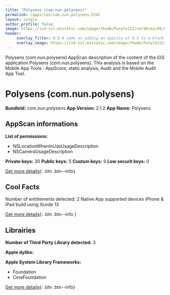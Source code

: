 ```yaml
---
title: "Polysens (com.nun.polysens)"
permalink: /apps/ios/com.nun.polysens.html
layout: single
author_profile: false
image: https://is4-ssl.mzstatic.com/image/thumb/Purple122/v4/90/ea/89/90ea89f9-38ce-cd79-222b-fdc39daef94f/AppIcon-0-0-1x_U007emarketing-0-0-0-7-0-0-sRGB-0-0-0-GLES2_U002c0-512MB-85-220-0-0.png/512x512bb.jpg
header: 
     overlay_filter: 0.5 # same as adding an opacity of 0.5 to a black background
     overlay_image: https://is4-ssl.mzstatic.com/image/thumb/Purple122/v4/90/ea/89/90ea89f9-38ce-cd79-222b-fdc39daef94f/AppIcon-0-0-1x_U007emarketing-0-0-0-7-0-0-sRGB-0-0-0-GLES2_U002c0-512MB-85-220-0-0.png/512x512bb.jpg
---
```

Polysens (com.nun.polysens) AppScan description of the content of the iOS application Polysens (com.nun.polysens). This analysis is based on the Mobile App Tools : AppScore, static analysis, Audit and the Mobile Audit App Tool.

# Polysens (com.nun.polysens)

**BundleId:** com.nun.polysens
**App Version:** 2.1.2
**App Name:** Polysens


## AppScan informations 

**List of permissions:** 
- NSLocationWhenInUseUsageDescription
- NSCameraUsageDescription
  
  
**Private keys:** 30
**Public keys:** 5
**Custom keys:** 9
**Low securit keys:** 0
  
[Get more details](/pricing.html){: .btn .btn--info}

## Cool Facts

Number of entitlements detected: 2
Native App
supported devices iPhone & iPad
build using Xcode 13
  
[Get more details](/pricing.html){: .btn .btn--info }

## Librairies 
**Number of Third Party Library detected:** 3


**Apple dylibs:**


**Apple System Library Frameworks:**
- Foundation
- CoreFoundation


  
[Get more details](/pricing.html){: .btn .btn--info}

